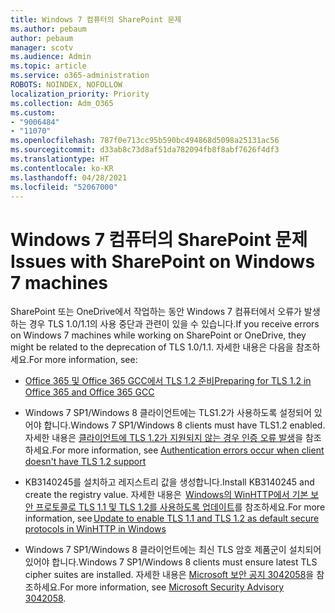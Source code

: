 ```yaml
---
title: Windows 7 컴퓨터의 SharePoint 문제
ms.author: pebaum
author: pebaum
manager: scotv
ms.audience: Admin
ms.topic: article
ms.service: o365-administration
ROBOTS: NOINDEX, NOFOLLOW
localization_priority: Priority
ms.collection: Adm_O365
ms.custom:
- "9006484"
- "11070"
ms.openlocfilehash: 787f0e713cc95b590bc494868d5098a25131ac56
ms.sourcegitcommit: d33ab8c73d8af51da782094fb8f8abf7626f4df3
ms.translationtype: HT
ms.contentlocale: ko-KR
ms.lasthandoff: 04/28/2021
ms.locfileid: "52067000"
---
```

# <a name="issues-with-sharepoint-on-windows-7-machines"></a><span data-ttu-id="58e94-102">Windows 7 컴퓨터의 SharePoint 문제</span><span class="sxs-lookup"><span data-stu-id="58e94-102">Issues with SharePoint on Windows 7 machines</span></span>

<span data-ttu-id="58e94-103">SharePoint 또는 OneDrive에서 작업하는 동안 Windows 7 컴퓨터에서 오류가 발생하는 경우 TLS 1.0/1.1의 사용 중단과 관련이 있을 수 있습니다.</span><span class="sxs-lookup"><span data-stu-id="58e94-103">If you receive errors on Windows 7 machines while working on SharePoint or OneDrive, they might be related to the deprecation of TLS 1.0/1.1.</span></span> <span data-ttu-id="58e94-104">자세한 내용은 다음을 참조하세요.</span><span class="sxs-lookup"><span data-stu-id="58e94-104">For more information, see:</span></span>

- [<span data-ttu-id="58e94-105">Office 365 및 Office 365 GCC에서 TLS 1.2 준비</span><span class="sxs-lookup"><span data-stu-id="58e94-105">Preparing for TLS 1.2 in Office 365 and Office 365 GCC</span></span>](https://docs.microsoft.com/microsoft-365/compliance/prepare-tls-1.2-in-office-365)

- <span data-ttu-id="58e94-106">Windows 7 SP1/Windows 8 클라이언트에는 TLS1.2가 사용하도록 설정되어 있어야 합니다.</span><span class="sxs-lookup"><span data-stu-id="58e94-106">Windows 7 SP1/Windows 8 clients must have TLS1.2 enabled.</span></span> <span data-ttu-id="58e94-107">자세한 내용은 [클라이언트에 TLS 1.2가 지원되지 않는 경우 인증 오류 발생](https://review.docs.microsoft.com/sharepoint/troubleshoot/administration/authentication-errors-tls12-support)을 참조하세요.</span><span class="sxs-lookup"><span data-stu-id="58e94-107">For more information, see [Authentication errors occur when client doesn't have TLS 1.2 support](https://review.docs.microsoft.com/sharepoint/troubleshoot/administration/authentication-errors-tls12-support)</span></span>

- <span data-ttu-id="58e94-108">KB3140245를 설치하고 레지스트리 값을 생성합니다.</span><span class="sxs-lookup"><span data-stu-id="58e94-108">Install KB3140245 and create the registry value.</span></span> <span data-ttu-id="58e94-109">자세한 내용은  [Windows의 WinHTTP에서 기본 보안 프로토콜로 TLS 1.1 및 TLS 1.2를 사용하도록 업데이트](https://support.microsoft.com/topic/update-to-enable-tls-1-1-and-tls-1-2-as-default-secure-protocols-in-winhttp-in-windows-c4bd73d2-31d7-761e-0178-11268bb10392)를 참조하세요.</span><span class="sxs-lookup"><span data-stu-id="58e94-109">For more information, see [Update to enable TLS 1.1 and TLS 1.2 as default secure protocols in WinHTTP in Windows](https://support.microsoft.com/topic/update-to-enable-tls-1-1-and-tls-1-2-as-default-secure-protocols-in-winhttp-in-windows-c4bd73d2-31d7-761e-0178-11268bb10392)</span></span>

- <span data-ttu-id="58e94-110">Windows 7 SP1/Windows 8 클라이언트에는 최신 TLS 암호 제품군이 설치되어 있어야 합니다.</span><span class="sxs-lookup"><span data-stu-id="58e94-110">Windows 7 SP1/Windows 8 clients must ensure latest TLS cipher suites are installed.</span></span> <span data-ttu-id="58e94-111">자세한 내용은 [Microsoft 보안 공지 3042058](https://docs.microsoft.com/security-updates/SecurityAdvisories/2015/3042058)을 참조하세요.</span><span class="sxs-lookup"><span data-stu-id="58e94-111">For more information, see [Microsoft Security Advisory 3042058](https://docs.microsoft.com/security-updates/SecurityAdvisories/2015/3042058).</span></span> 


